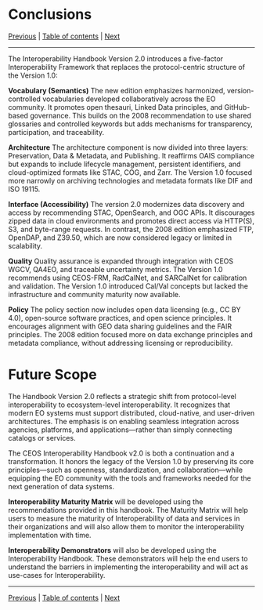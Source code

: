 # Conclusions 

[Previous](Policy.md) | [Table of contents](README.md) | [Next](README.md)
***
The Interoperability Handbook Version 2.0 introduces a five-factor Interoperability Framework that replaces the protocol-centric structure of the Version 1.0:

**Vocabulary (Semantics)**
The new edition emphasizes harmonized, version-controlled vocabularies developed collaboratively across the EO community. It promotes open thesauri, Linked Data principles, and GitHub-based governance. This builds on the 2008 recommendation to use shared glossaries and controlled keywords but adds mechanisms for transparency, participation, and traceability.

**Architecture**
The architecture component is now divided into three layers: Preservation, Data & Metadata, and Publishing. It reaffirms OAIS compliance but expands to include lifecycle management, persistent identifiers, and cloud-optimized formats like STAC, COG, and Zarr. The Version 1.0 focused more narrowly on archiving technologies and metadata formats like DIF and ISO 19115.

**Interface (Accessibility)**
The version 2.0 modernizes data discovery and access by recommending STAC, OpenSearch, and OGC APIs. It discourages zipped data in cloud environments and promotes direct access via HTTP(S), S3, and byte-range requests. In contrast, the 2008 edition emphasized FTP, OpenDAP, and Z39.50, which are now considered legacy or limited in scalability.

**Quality**
Quality assurance is expanded through integration with CEOS WGCV, QA4EO, and traceable uncertainty metrics. The Version 1.0 recommends using CEOS-FRM, RadCalNet, and SARCalNet for calibration and validation. The Version 1.0 introduced Cal/Val concepts but lacked the infrastructure and community maturity now available.

**Policy**
The policy section now includes open data licensing (e.g., CC BY 4.0), open-source software practices, and open science principles. It encourages alignment with GEO data sharing guidelines and the FAIR principles. The 2008 edition focused more on data exchange principles and metadata compliance, without addressing licensing or reproducibility.

# Future Scope
The Handbook Version 2.0 reflects a strategic shift from protocol-level interoperability to ecosystem-level interoperability. It recognizes that modern EO systems must support distributed, cloud-native, and user-driven architectures. The emphasis is on enabling seamless integration across agencies, platforms, and applications—rather than simply connecting catalogs or services.

The CEOS Interoperability Handbook v2.0 is both a continuation and a transformation. It honors the legacy of the Version 1.0 by preserving its core principles—such as openness, standardization, and collaboration—while equipping the EO community with the tools and frameworks needed for the next generation of data systems.

**Interoperability Maturity Matrix** will be developed using the recommendations provided in this handbook. The Maturity Matrix will help users to measure the maturity of Interoperability of data and services in their organizations and will also allow them to monitor the interoperability implementation with time.

**Interoperability Demonstrators** will also be developed using the Interoperability Handbook. These demonstrators will help the end users to understand the barriers in implementing the interoperability and will act as use-cases for Interoperability.

***
[Previous](Policy.md) | [Table of contents](README.md) | [Next](README.md)
